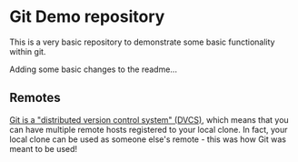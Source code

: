 # Git Demo repository

This is a very basic repository to demonstrate some basic functionality within git.

Adding some basic changes to the readme...

## Remotes

[Git is a "distributed version control system" (DVCS)][git-dvcs], which means that you can have multiple remote hosts registered to your local clone. In fact, your local clone can be used as someone else's remote - this was how Git was meant to be used!


[git-dvcs]: https://git-scm.com/book/en/v2/Getting-Started-About-Version-Control#_distributed_version_control_systems
